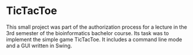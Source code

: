 # TicTacToe
This small project was part of the authorization process for a lecture in the 3rd semester of the bioinformatics bachelor course.
Its task was to implement the simple game TicTacToe.
It includes a command line mode and a GUI written in Swing.
